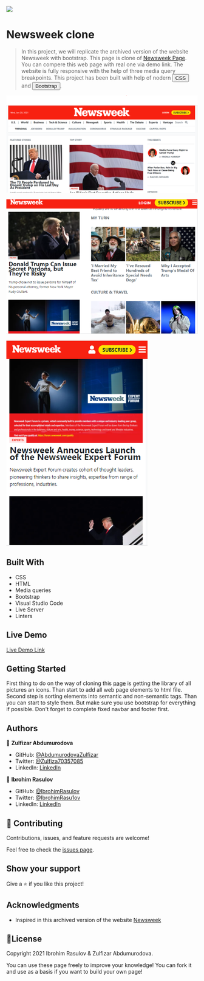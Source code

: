 
![](https://img.shields.io/badge/Microverse-blueviolet)

# Newsweek clone

> In this project, we will replicate the archived version of the website Newsweek with bootstrap.
This page is clone of <a href="https://web.archive.org/web/20210120125445/https://www.newsweek.com/">Newsweek Page</a>.
You can compere this web page with real one via demo link.
The website is fully responsive with the help of three media query breakpoints. This project has been built with help of nodern <button>CSS</button> and <button>Bootstrap</button>.


![screenshot](./screenshot-1.png)

![screenshot](./screenshot-2.png)

![screenshot](./screenshot-3.png)

## Built With

- CSS
- HTML
- Media queries
- Bootstrap
- Visual Studio Code
- Live Server
- Linters

## Live Demo

[Live Demo Link](https://ibrohimrasulov.github.io/Newsweek/)

## Getting Started
First thing to do on the way of cloning this <a href="https://web.archive.org/web/20210120125445/https://www.newsweek.com/">page</a> is getting the library of all pictures an icons. Than start to add all web page elements to html file. Second step is sorting elements into semantic and non-semantic tags. Than you can start to style them. But make sure you use bootstrap for everything if possible. Don't forget to complete fixed navbar and footer first.

## Authors

👤 **Zulfizar Abdumurodova**

- GitHub: [@AbdumurodovaZulfizar](https://github.com/AbdumurodovaZulfizar)
- Twitter: [@Zulfiza70357085](https://twitter.com/Zulfiza70357085)
- LinkedIn: [LinkedIn](https://www.linkedin.com/in/zulfizar-abdumurodova-a61527206/)

👤 **Ibrohim Rasulov**

- GitHub: [@IbrohimRasulov](https://github.com/IbrohimRasulov)
- Twitter: [@IbrohimRasu1ov](https://twitter.com/IbrohimRasu1ov)
- LinkedIn: [LinkedIn](https://www.linkedin.com/in/ibrohim-rasulov-a88352209/)

## 🤝 Contributing

Contributions, issues, and feature requests are welcome!

Feel free to check the [issues page](https://github.com/IbrohimRasulov/Newsweek/issues).

## Show your support

Give a ⭐️ if you like this project!

## Acknowledgments

- Inspired in this archived version of the website [Newsweek](https://web.archive.org/web/20210120125445/https://www.newsweek.com/)

## 📝License

 
Copyright 2021 Ibrohim Rasulov & Zulfizar Abdumurodova.

You can use these page freely to improve your knowledge!
You can fork it and use as a basis if you want to build your own page!